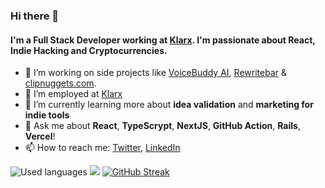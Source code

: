 ### Hi there 👋

#### I'm a Full Stack Developer working at [Klarx](https://klarx.de/). I'm passionate about React, Indie Hacking and Cryptocurrencies.

- 🔭 I’m working on side projects like [VoiceBuddy AI](https://voicebuddyai.com), [Rewritebar](https://rewritebar.com) & [clipnuggets.com](https://clipnuggets.com/).
- 🔭 I’m employed at [Klarx](https://klarx.de/)
- 🌱 I’m currently learning more about **idea validation** and **marketing for indie tools**
- 💬 Ask me about **React**, **TypeScrypt**, **NextJS**, **GitHub Action**, **Rails**, **Vercel**! 
- 📫 How to reach me: [Twitter](https://twitter.com/m91michel), [LinkedIn](https://www.linkedin.com/in/michel-x-mathias/)

![Used languages](https://github-readme-stats.vercel.app/api/top-langs/?username=m91michel&layout=compact)
![](https://github-readme-stats.vercel.app/api?username=m91michel&show_icons=true&count_private=true&hide=contribs)
[![GitHub Streak](https://streak-stats.demolab.com?user=m91michel&theme=dark)](https://git.io/streak-stats)
<!--
**m91michel/m91michel** is a ✨ _special_ ✨ repository because its `README.md` (this file) appears on your GitHub profile.
